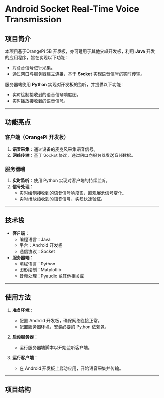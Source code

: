 # Android Socket Real-Time Voice Transmission

## 项目简介
本项目基于OrangePi 5B 开发板，亦可适用于其他安卓开发板，利用 **Java** 开发的应用程序，旨在实现以下功能：
- 对语音信号进行采集。
- 通过网口与服务器建立连接，基于 **Socket** 实现语音信号的实时传输。

服务器端使用 **Python** 实现对开发板的监听，并提供以下功能：
- 实时绘制接收到的语音信号响度图。
- 实时播放接收到的语音信号。

---

## 功能亮点
### 客户端（OrangePI 开发板）
1. **语音采集**：通过设备的麦克风采集语音信号。
2. **网络传输**：基于 Socket 协议，通过网口向服务器发送音频数据。

### 服务器端
1. **实时监听**：使用 Python 实现对客户端的持续监听。
2. **信号处理**：
   - 实时绘制接收到的语音信号响度图，直观展示信号变化。
   - 实时播放接收到的语音信号，实现快速验证。

---

## 技术栈
- **客户端**：
  - 编程语言：Java
  - 平台：Android 开发板
  - 通信协议：Socket
- **服务器端**：
  - 编程语言：Python
  - 图形绘制：Matplotlib
  - 音频处理：Pyaudio 或其他相关库

---

## 使用方法
1. **准备环境**：
   - 配置 Android 开发板，确保网络连接正常。
   - 配置服务器环境，安装必要的 Python 依赖包。

2. **启动服务器**：
   - 运行服务器端脚本以开始监听客户端。

3. **运行客户端**：
   - 在 Android 开发板上启动应用，开始语音采集并传输。

---

## 项目结构

